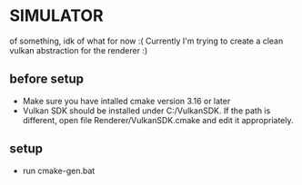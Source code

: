# SIMULATOR
of something, idk of what for now :(
Currently I'm trying to create a clean vulkan abstraction for the renderer :)

## before setup
 - Make sure you have intalled cmake version 3.16 or later
 - Vulkan SDK should be installed under C:/VulkanSDK. If the path is different, open file Renderer/VulkanSDK.cmake and edit it appropriately.

## setup
 - run cmake-gen.bat
